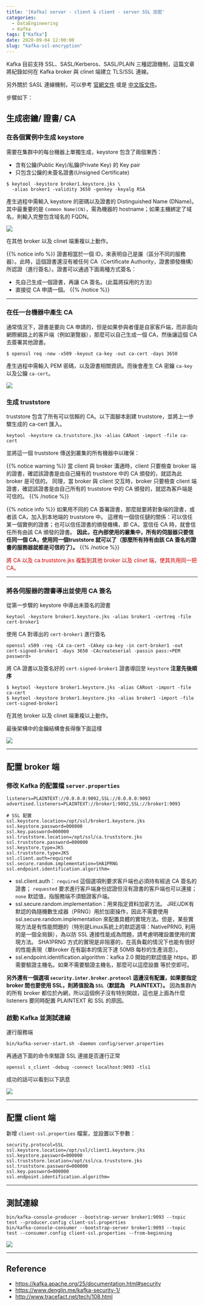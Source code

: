 ```yaml
---
title: '[Kafka] server - client & client - server SSL 加密'
categories:
  - DataEngineering
  - Kafka
tags: ["Kafka"]
date: 2020-09-04 12:00:00
slug: "kafka-ssl-encryption"
---
```

Kafka 目前支持 SSL、SASL/Kerberos、SASL/PLAIN 三種認證機制，這篇文章將紀錄如何在 Kafka broker 與 clinet 端建立 TLS/SSL 連線。
<!--more-->

另外關於 SASL 連線機制，可以參考 [官網文件](https://kafka.apache.org/25/documentation.html#security_sasl) 或是 [中文版文件](https://www.orchome.com/553)。

步驟如下：

## 生成密鑰/ 證書/ CA

### 在各個實例中生成 keystore
需要在集群中的每台機器上單獨生成，keystore 包含了兩個東西： 
- 含有公鑰(Public Key)/私鑰(Private Key) 的 Key pair
- 只包含公鑰的未簽名證書(Unsigned Certificate)
```
$ keytool -keystore broker1.keystore.jks \
  -alias broker1 -validity 3650 -genkey -keyalg RSA
```
產生過程中需輸入 keystore 的密碼以及證書的 Distinguished Name (DName)。其中最重要的是 `Common Name(CN)`，需為機器的 hostname；如果主機綁定了域名，則輸入完整包含域名的 FQDN。

![](https://imgur.com/Y4sFl2r.png)

在其他 broker 以及 clinet 端重複以上動作。

{{% notice info %}}
證書相當於一個 ID，來表明自己是誰（區分不同的服務器）。此時，這個證書還沒有被任何 CA（Certificate Authority，證書頒發機構）所認證（進行簽名）。證書可以通過下面兩種方式簽名： 
- 先自己生成一個證書，再讓 CA 簽名。(此篇將採用的方法)
- 直接從 CA 申請一個。
{{% /notice %}}

---------------------------------------

### 在任一台機器中產生 CA
通常情況下，證書是要向 CA 申請的，但是如果參與者僅是自家客戶端，而非面向網際網路上的客戶端（例如瀏覽器），那麼可以自己生成一個 CA，然後讓這個 CA 去簽署其他證書。

```
$ openssl req -new -x509 -keyout ca-key -out ca-cert -days 3650
```
產生過程中需輸入 PEM 密碼，以及證書相關資訊。而後會產生 CA 密鑰 `ca-key` 以及公鑰 `ca-cert`。

![](https://imgur.com/2ksa435.png)


### 生成 truststore 
truststore 包含了所有可以信賴的 CA。以下面腳本創建 truststore，並將上一步驟生成的 ca-cert 匯入。
```
keytool -keystore ca.truststore.jks -alias CARoot -import -file ca-cert
```
並將這一個 truststore 傳送到叢集的所有機器中以確保：

{{% notice warning %}}
當 client 與 broker 溝通時，client 只要檢查 broker 端的證書，確認該證書是由自己擁有的 truststore 中的 CA 頒發的，就認為此 broker 是可信的。
同理，當 broker 與 client 交互時，broker 只要檢查 client 端證書，確認該證書是由自己所有的 truststore 中的 CA 頒發的，就認為客戶端是可信的。
{{% /notice %}}

{{% notice info %}}
如果用不同的 CA 簽署證書，那麼就要將對象端的證書，或者該 CA，加入到本地端的 truststore 中。
這裡有一個信任鏈的關係：可以信任某一個實例的證書；也可以信任證書的頒發機構，即 CA，當信任 CA 時，就會信任所有由該 CA 頒發的證書。
**因此，在內部使用的叢集中，所有的伺服器只要信任同一個 CA，使用同一個truststore 就可以了（那麼所有持有由該 CA 簽名的證書的服務器就都是可信的了）。**
{{% /notice %}}


<font color=carol>將 CA 以及 ca.truststore.jks 複製到其他 broker 以及 clinet 端，使其共用同一把 CA。</font>

-------------------------------------------------

### 將各伺服器的證書導出並使用 CA 簽名
從第一步驟的 keystore 中導出未簽名的證書
```
keytool -keystore broker1.keystore.jks -alias broker1 -certreq -file cert-broker1
```
使用 CA 對導出的 `cert-broker1` 進行簽名
```
openssl x509 -req -CA ca-cert -CAkey ca-key -in cert-broker1 -out cert-signed-broker1 -days 3650 -CAcreateserial -passin pass:<PEM password>
```

將 CA 證書以及簽名好的 `cert-signed-broker1` 證書導回至 `keystore`
**注意先後順序**
```
$ keytool -keystore broker1.keystore.jks -alias CARoot -import -file ca-cert
$ keytool -keystore broker1.keystore.jks -alias broker1 -import -file cert-signed-broker1
```

在其他 broker 以及 clinet 端重複以上動作。

最後架構中的金鑰結構會長得像下面這樣

![](https://imgur.com/gMdBG1h.png)

----------------------------

## 配置 broker 端

### 修改 Kafka 的配置檔 `server.properties`
```
listeners=PLAINTEXT://0.0.0.0:9092,SSL://0.0.0.0:9093
advertised.listeners=PLAINTEXT://broker1:9092,SSL://broker1:9093

# SSL 配置
ssl.keystore.location=/opt/ssl/broker1.keystore.jks
ssl.keystore.password=000000
ssl.key.password=000000
ssl.truststore.location=/opt/ssl/ca.truststore.jks
ssl.truststore.password=000000
ssl.keystore.type=JKS
ssl.truststore.type=JKS
ssl.client.auth=required
ssl.secure.random.implementation=SHA1PRNG
ssl.endpoint.identification.algorithm=
```

- ssl.client.auth： `required` 這個選項則要求客戶端也必須持有經過 CA 簽名的證書； `requested` 要求進行客戶端身份認證但沒有證書的客戶端也可以連接；`none` 默認值，指服務端不須驗證客戶端。
- ssl.secure.random.implementation：用來指定資料加密方法。
JRE/JDK有默認的偽隨機數生成器（PRNG）用於加密操作，因此不需要使用 ssl.secure.random.implementation 來配置具體的實現方法。但是，某些實現方法是有性能問題的（特別是Linux系統上的默認選項：NativePRNG, 利用的是一個全局鎖），為以防 SSL 連接性能成為問題，請考慮明確設置使用的實現方法。 SHA1PRNG 方式的實現是非阻塞的，在高負載的情況下也能有很好的性能表現（單broker 在有副本的情況下達 50MB 每秒的生產消息）。
- ssl.endpoint.identification.algorithm：kafka 2.0 開始的默認值是 https，即需要驗證主機名。如果不需要驗證主機名，那麼可以這麼設置 等於空即可。

**另外還有一個選項 `security.inter.broker.protocol` 這邊沒有配置，如果要指定 broker 間也要使用 SSL，則將值設為 `SSL`（默認為　PLAINTEXT）。**
因為集群內的所有 broker 都位於內網，所以這個例子沒有特別開啟，這也是上面為什麼 listeners 要同時配置 PLAINTEXT 和 SSL 的原因。

### 啟動 Kafka 並測試連線
運行服務端
```
bin/kafka-server-start.sh -daemon config/server.properties 
```
再通過下面的命令來驗證 SSL 連接是否運行正常
```
openssl s_client -debug -connect localhost:9093 -tls1
```
成功的話可以看到以下訊息

![](https://imgur.com/FNmDaCa.png)

---------------------------------

## 配置 client 端

新增 `client-ssl.properties` 檔案，並設置以下參數：
```
security.protocol=SSL
ssl.keystore.location=/opt/ssl/client1.keystore.jks
ssl.keystore.password=000000
ssl.truststore.location=/opt/ssl/ca.truststore.jks
ssl.truststore.password=000000
ssl.key.password=000000
ssl.endpoint.identification.algorithm=
```

---------------------------

## 測試連線

```
bin/kafka-console-producer --bootstrap-server broker1:9093 --topic test --producer.config client-ssl.properties
bin/kafka-console-consumer --bootstrap-server broker1:9093 --topic test --consumer.config client-ssl.properties --from-beginning
```

![](https://imgur.com/rZR6yHh.png)

--------------------------------

## Reference
- https://kafka.apache.org/25/documentation.html#security
- https://www.denglin.me/kafka-security-1/
- http://www.tracefact.net/tech/108.html